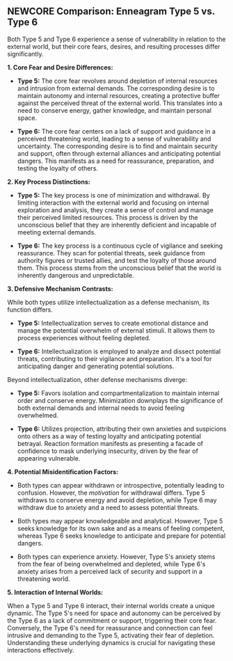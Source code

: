 ## NEWCORE Comparison: Enneagram Type 5 vs. Type 6

Both Type 5 and Type 6 experience a sense of vulnerability in relation to the external world, but their core fears, desires, and resulting processes differ significantly.

**1. Core Fear and Desire Differences:**

* **Type 5:**  The core fear revolves around depletion of internal resources and intrusion from external demands.  The corresponding desire is to maintain autonomy and internal resources, creating a protective buffer against the perceived threat of the external world.  This translates into a need to conserve energy, gather knowledge, and maintain personal space.

* **Type 6:** The core fear centers on a lack of support and guidance in a perceived threatening world, leading to a sense of vulnerability and uncertainty. The corresponding desire is to find and maintain security and support, often through external alliances and anticipating potential dangers. This manifests as a need for reassurance, preparation, and testing the loyalty of others.

**2. Key Process Distinctions:**

* **Type 5:** The key process is one of minimization and withdrawal.  By limiting interaction with the external world and focusing on internal exploration and analysis, they create a sense of control and manage their perceived limited resources. This process is driven by the unconscious belief that they are inherently deficient and incapable of meeting external demands.

* **Type 6:** The key process is a continuous cycle of vigilance and seeking reassurance.  They scan for potential threats, seek guidance from authority figures or trusted allies, and test the loyalty of those around them. This process stems from the unconscious belief that the world is inherently dangerous and unpredictable.

**3. Defensive Mechanism Contrasts:**

While both types utilize intellectualization as a defense mechanism, its function differs.

* **Type 5:** Intellectualization serves to create emotional distance and manage the potential overwhelm of external stimuli. It allows them to process experiences without feeling depleted.

* **Type 6:** Intellectualization is employed to analyze and dissect potential threats, contributing to their vigilance and preparation.  It's a tool for anticipating danger and generating potential solutions.

Beyond intellectualization, other defense mechanisms diverge:

* **Type 5:** Favors isolation and compartmentalization to maintain internal order and conserve energy. Minimization downplays the significance of both external demands and internal needs to avoid feeling overwhelmed.

* **Type 6:**  Utilizes projection, attributing their own anxieties and suspicions onto others as a way of testing loyalty and anticipating potential betrayal. Reaction formation manifests as presenting a facade of confidence to mask underlying insecurity, driven by the fear of appearing vulnerable.

**4. Potential Misidentification Factors:**

* Both types can appear withdrawn or introspective, potentially leading to confusion. However, the *motivation* for withdrawal differs. Type 5 withdraws to conserve energy and avoid depletion, while Type 6 may withdraw due to anxiety and a need to assess potential threats.

* Both types may appear knowledgeable and analytical.  However, Type 5 seeks knowledge for its own sake and as a means of feeling competent, whereas Type 6 seeks knowledge to anticipate and prepare for potential dangers.

* Both types can experience anxiety.  However, Type 5's anxiety stems from the fear of being overwhelmed and depleted, while Type 6's anxiety arises from a perceived lack of security and support in a threatening world.

**5. Interaction of Internal Worlds:**

When a Type 5 and Type 6 interact, their internal worlds create a unique dynamic. The Type 5's need for space and autonomy can be perceived by the Type 6 as a lack of commitment or support, triggering their core fear.  Conversely, the Type 6's need for reassurance and connection can feel intrusive and demanding to the Type 5, activating their fear of depletion.  Understanding these underlying dynamics is crucial for navigating these interactions effectively.

